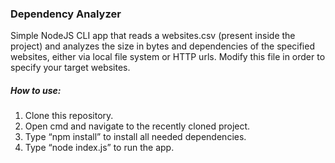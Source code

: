 ### **Dependency Analyzer**

Simple NodeJS CLI app that reads a websites.csv (present inside the project) and analyzes the size in bytes and dependencies of the specified websites, either via local file system or HTTP urls. Modify this file in order to specify your target websites.

##### **How to use:**

 1) Clone this repository.
 2) Open cmd and navigate to the recently cloned project.
 3) Type “npm install” to install all needed dependencies.
 4) Type “node index.js” to run the app.

